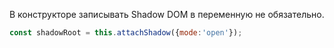 В конструкторе записывать Shadow DOM в переменную не обязательно.
```javascript
const shadowRoot = this.attachShadow({mode:'open'});
```